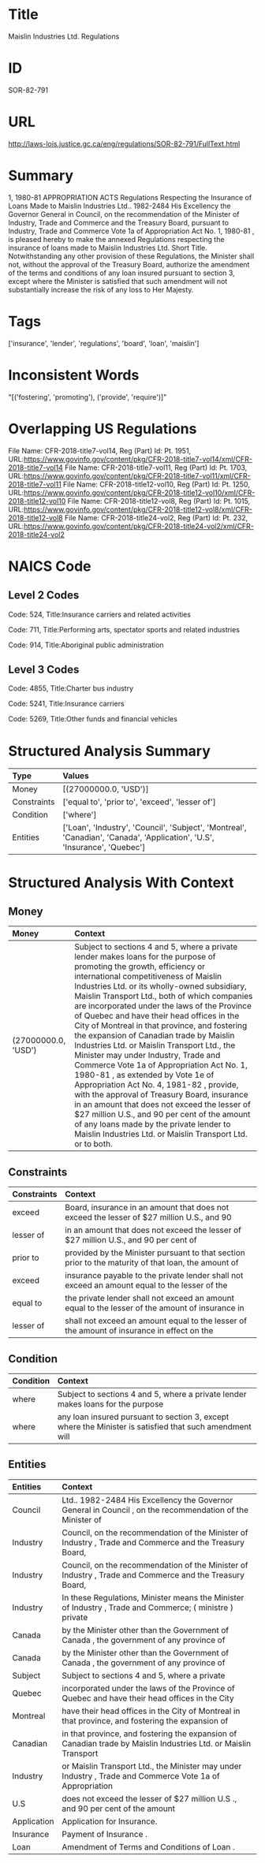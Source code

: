 # Title
Maislin Industries Ltd. Regulations


# ID
SOR-82-791

# URL
http://laws-lois.justice.gc.ca/eng/regulations/SOR-82-791/FullText.html


# Summary
1, 1980-81 APPROPRIATION ACTS Regulations Respecting the Insurance of Loans Made to Maislin Industries Ltd..
1982-2484 His Excellency the Governor General in Council, on the recommendation of the Minister of Industry, Trade and Commerce and the Treasury Board, pursuant to Industry, Trade and Commerce Vote 1a of  Appropriation Act No. 1, 1980-81 , is pleased hereby to make the annexed  Regulations respecting the insurance of loans made to Maislin Industries Ltd. Short Title.
Notwithstanding any other provision of these Regulations, the Minister shall not, without the approval of the Treasury Board, authorize the amendment of the terms and conditions of any loan insured pursuant to section 3, except where the Minister is satisfied that such amendment will not substantially increase the risk of any loss to Her Majesty.


# Tags
['insurance', 'lender', 'regulations', 'board', 'loan', 'maislin']


# Inconsistent Words
"[('fostering', 'promoting'), ('provide', 'require')]"


# Overlapping US Regulations
File Name: CFR-2018-title7-vol14, Reg (Part) Id: Pt. 1951, URL:https://www.govinfo.gov/content/pkg/CFR-2018-title7-vol14/xml/CFR-2018-title7-vol14
File Name: CFR-2018-title7-vol11, Reg (Part) Id: Pt. 1703, URL:https://www.govinfo.gov/content/pkg/CFR-2018-title7-vol11/xml/CFR-2018-title7-vol11
File Name: CFR-2018-title12-vol10, Reg (Part) Id: Pt. 1250, URL:https://www.govinfo.gov/content/pkg/CFR-2018-title12-vol10/xml/CFR-2018-title12-vol10
File Name: CFR-2018-title12-vol8, Reg (Part) Id: Pt. 1015, URL:https://www.govinfo.gov/content/pkg/CFR-2018-title12-vol8/xml/CFR-2018-title12-vol8
File Name: CFR-2018-title24-vol2, Reg (Part) Id: Pt. 232, URL:https://www.govinfo.gov/content/pkg/CFR-2018-title24-vol2/xml/CFR-2018-title24-vol2



# NAICS Code
## Level 2 Codes
Code: 524, Title:Insurance carriers and related activities

Code: 711, Title:Performing arts, spectator sports and related industries

Code: 914, Title:Aboriginal public administration




## Level 3 Codes
Code: 4855, Title:Charter bus industry

Code: 5241, Title:Insurance carriers

Code: 5269, Title:Other funds and financial vehicles







# Structured Analysis Summary
| Type        | Values                                                                                                                    |
|:------------|:--------------------------------------------------------------------------------------------------------------------------|
| Money       | [(27000000.0, 'USD')]                                                                                                     |
| Constraints | ['equal to', 'prior to', 'exceed', 'lesser of']                                                                           |
| Condition   | ['where']                                                                                                                 |
| Entities    | ['Loan', 'Industry', 'Council', 'Subject', 'Montreal', 'Canadian', 'Canada', 'Application', 'U.S', 'Insurance', 'Quebec'] |


# Structured Analysis With Context
 


## Money
| Money               | Context                                                                                                                                                                                                                                                                                                                                                                                                                                                                                                                                                                                                                                                                                                                                                                                                                                                                                                                               |
|:--------------------|:--------------------------------------------------------------------------------------------------------------------------------------------------------------------------------------------------------------------------------------------------------------------------------------------------------------------------------------------------------------------------------------------------------------------------------------------------------------------------------------------------------------------------------------------------------------------------------------------------------------------------------------------------------------------------------------------------------------------------------------------------------------------------------------------------------------------------------------------------------------------------------------------------------------------------------------|
| (27000000.0, 'USD') | Subject to sections 4 and 5, where a private lender makes loans for the purpose of promoting the growth, efficiency or international competitiveness of Maislin Industries Ltd. or its wholly-owned subsidiary, Maislin Transport Ltd., both of which companies are incorporated under the laws of the Province of Quebec and have their head offices in the City of Montreal in that province, and fostering the expansion of Canadian trade by Maislin Industries Ltd. or Maislin Transport Ltd., the Minister may under Industry, Trade and Commerce Vote 1a of  Appropriation Act No. 1, 1980-81 , as extended by Vote 1e of  Appropriation Act No. 4, 1981-82 , provide, with the approval of Treasury Board, insurance in an amount that does not exceed the lesser of $27 million U.S., and 90 per cent of the amount of any loans made by the private lender to Maislin Industries Ltd. or Maislin Transport Ltd. or to both. |


## Constraints
| Constraints   | Context                                                                                             |
|:--------------|:----------------------------------------------------------------------------------------------------|
| exceed        | Board, insurance in an amount that does not exceed the lesser of $27 million U.S., and 90           |
| lesser of     | in an amount that does not exceed the lesser of $27 million U.S., and 90 per cent of                |
| prior to      | provided by the Minister pursuant to that section prior to the maturity of that loan, the amount of |
| exceed        | insurance payable to the private lender shall not exceed an amount equal to the lesser of the       |
| equal to      | the private lender shall not exceed an amount equal to the lesser of the amount of insurance in     |
| lesser of     | shall not exceed an amount equal to the lesser of the amount of insurance in effect on the          |


## Condition
| Condition   | Context                                                                                                 |
|:------------|:--------------------------------------------------------------------------------------------------------|
| where       | Subject to sections 4 and 5,  where a private lender makes loans for the purpose                        |
| where       | any loan insured pursuant to section 3, except where the Minister is satisfied that such amendment will |


## Entities
| Entities    | Context                                                                                                         |
|:------------|:----------------------------------------------------------------------------------------------------------------|
| Council     | Ltd.. 1982-2484 His Excellency the Governor General in Council , on the recommendation of the Minister of       |
| Industry    | Council, on the recommendation of the Minister of Industry , Trade and Commerce and the Treasury Board,         |
| Industry    | Council, on the recommendation of the Minister of Industry , Trade and Commerce and the Treasury Board,         |
| Industry    | In these Regulations, Minister  means the Minister of  Industry , Trade and Commerce; ( ministre ) private      |
| Canada      | by the Minister other than the Government of Canada , the government of any province of                         |
| Canada      | by the Minister other than the Government of Canada , the government of any province of                         |
| Subject     | Subject to sections 4 and 5, where a private                                                                    |
| Quebec      | incorporated under the laws of the Province of Quebec and have their head offices in the City                   |
| Montreal    | have their head offices in the City of Montreal in that province, and fostering the expansion of                |
| Canadian    | in that province, and fostering the expansion of Canadian trade by Maislin Industries Ltd. or Maislin Transport |
| Industry    | or Maislin Transport Ltd., the Minister may under Industry , Trade and Commerce Vote 1a of Appropriation        |
| U.S         | does not exceed the lesser of $27 million U.S ., and 90 per cent of the amount                                  |
| Application | Application  for Insurance.                                                                                     |
| Insurance   | Payment of  Insurance .                                                                                         |
| Loan        | Amendment of Terms and Conditions of  Loan .                                                                    |


